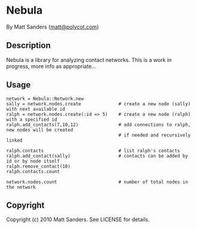 Nebula
======

By Matt Sanders (matt@polycot.com)


Description
-----------

Nebula is a library for analyzing contact networks. This is a work in progress, more info as appropriate...

Usage
-----

    network = Nebula::Network.new
    sally = network.nodes.create              # create a new node (sally) with next available id
    ralph = network.nodes.create(:id => 5)    # create a new node (ralph) with a specified id
    ralph.add_contacts(7,10,12)               # add connections to ralph, new nodes will be created
                                              # if needed and recursively linked
                                              
    ralph.contacts                            # list ralph's contacts
    ralph.add_contact(sally)                  # contacts can be added by id or by node itself
    ralph.remove_contact(10)                  
    ralph.contacts.count
    
    network.nodes.count                       # number of total nodes in the network

Copyright
---------

Copyright (c) 2010 Matt Sanders. See LICENSE for details.